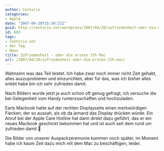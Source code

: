 ```yaml
---
author: Centurio
categories:
- Apple
date: "2007-04-20T15:30:21Z"
guid: http://centurio.net/wordpress/2007/04/20/zufriedenheit-oder-die-ersten-72h-mac/
id: 693
tags:
- Centurio.net
- der Tag
- News
title: Zufriedenheit - oder die ersten 72h Mac
url: /2007/04/20/zufriedenheit-oder-die-ersten-72h-mac/
---
```

Wahnsinn was das Teil leistet. Ich habe zwar noch immer nicht Zeit gehabt, alles auszuprobieren und einzurichten, aber für das, was ich bisher alles erlebt habe bin ich sehr zufrieden damit.

Nach Bildern wurde jetzt ja auch schon oft genug gefragt, ich versuche die bei Gelegenheit vom Handy runterzuschaffen und hochzuladen.

Earls Macbook hatte auf der rechten Displayseite einen merkwürdigen Flecken, der so aussah, als ob da jemand das Display drücken würde. Ein Anruf bei der Apple Care Hotline hat dann direkt dazu geführt, das er ein neues Macbook geschickt bekommen hat und ist auch seit dem rund um zufrieden damit 🙂

Die Bilder von unserer Auspackzeremonie kommen noch später, im Moment habe ich kaum Zeit dazu mich mit dem Mac zu beschäftigen, leider.